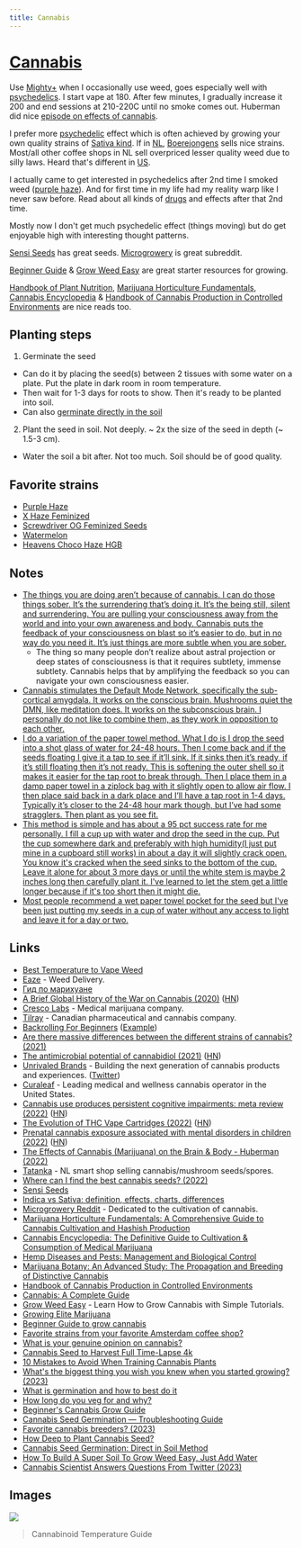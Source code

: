 ```yaml
---
title: Cannabis
---
```


# [Cannabis](https://psychonautwiki.org/wiki/Cannabis)

Use [Mighty+](https://www.storz-bickel.com/en-us/mighty-plus) when I occasionally use weed, goes especially well with [psychedelics](psychedelics/psychedelics.md). I start vape at 180. After few minutes, I gradually increase it 200 and end sessions at 210-220C until no smoke comes out. Huberman did nice [episode on effects of cannabis](https://hubermanlab.com/the-effects-of-cannabis-marijuana-on-the-brain-and-body/).

I prefer more [psychedelic](psychedelics/psychedelics.md) effect which is often achieved by growing your own quality strains of [Sativa kind](https://www.leafly.com/news/cannabis-101/sativa-indica-and-hybrid-differences-between-cannabis-types). If in [NL](../travel/visited/netherlands.md), [Boerejongens](https://www.boerejongens.com/) sells nice strains. Most/all other coffee shops in NL sell overpriced lesser quality weed due to silly laws. Heard that's different in [US](../travel/visited/united-states.md).

I actually came to get interested in psychedelics after 2nd time I smoked weed ([purple haze](https://sensiseeds.com/en/feminized-seeds/whitelabel/purple-haze-feminised)). And for first time in my life had my reality warp like I never saw before. Read about all kinds of [drugs](drugs.md) and effects after that 2nd time.

Mostly now I don't get much psychedelic effect (things moving) but do get enjoyable high with interesting thought patterns.

[Sensi Seeds](https://sensiseeds.com/en/) has great seeds. [Microgrowery](https://www.reddit.com/r/microgrowery/) is great subreddit.

[Beginner Guide](https://www.reddit.com/r/microgrowery/wiki/beginguide/) & [Grow Weed Easy](https://www.growweedeasy.com/) are great starter resources for growing.

[Handbook of Plant Nutrition](http://libgen.rs/book/index.php?md5=0DE03F3742244A0FCFFD21A3C33FE812), [Marijuana Horticulture Fundamentals](https://www.pdfdrive.com/marijuana-horticulture-fundamentals-a-comprehensive-guide-to-cannabis-cultivation-and-hashish-production-e196913620.html), [Cannabis Encyclopedia](https://www.amazon.com/Cannabis-Encyclopedia-Definitive-Cultivation-Consumption/dp/1878823345) & [Handbook of Cannabis Production in Controlled Environments](https://www.routledge.com/Handbook-of-Cannabis-Production-in-Controlled-Environments/Zheng/p/book/9780367712570) are nice reads too.

## Planting steps

1. Germinate the seed

- Can do it by placing the seed(s) between 2 tissues with some water on a plate. Put the plate in dark room in room temperature.
- Then wait for 1-3 days for roots to show. Then it's ready to be planted into soil.
- Can also [germinate directly in the soil](https://www.youtube.com/watch?v=Q5bIb5R9ot0)

2. Plant the seed in soil. Not deeply. ~ 2x the size of the seed in depth (~ 1.5-3 cm).

- Water the soil a bit after. Not too much. Soil should be of good quality.

## Favorite strains

- [Purple Haze](https://sensiseeds.com/en/feminized-seeds/whitelabel/purple-haze-feminised)
- [X Haze Feminized](https://sensiseeds.com/en/feminized-seeds/whitelabel/x-haze-feminised)
- [Screwdriver OG Feminized Seeds](https://sensiseeds.com/en/research/screwdriver-og-feminized)
- [Watermelon](https://www.tatanka.nl/product/watermelon/)
- [Heavens Choco Haze HGB](https://www.zamnesia.com/3315-zamnesia-seeds-choco-haze-feminized.html)

## Notes

- [The things you are doing aren’t because of cannabis. I can do those things sober. It’s the surrendering that’s doing it. It’s the being still, silent and surrendering. You are pulling your consciousness away from the world and into your own awareness and body. Cannabis puts the feedback of your consciousness on blast so it’s easier to do, but in no way do you need it. It’s just things are more subtle when you are sober.](https://www.reddit.com/r/Psychonaut/comments/8bdt36/how_to_use_cannabis_as_a_very_potent_psychedelic/)
  - The thing so many people don’t realize about astral projection or deep states of consciousness is that it requires subtlety, immense subtlety. Cannabis helps that by amplifying the feedback so you can navigate your own consciousness easier.
- [Cannabis stimulates the Default Mode Network, specifically the sub-cortical amygdala. It works on the conscious brain. Mushrooms quiet the DMN, like meditation does. It works on the subconscious brain. I personally do not like to combine them, as they work in opposition to each other.](https://www.reddit.com/r/RationalPsychonaut/comments/ozt4k5/thc_and_psilocybin_and_their_effects_on_thinking/)
- [I do a variation of the paper towel method. What I do is I drop the seed into a shot glass of water for 24-48 hours. Then I come back and if the seeds floating I give it a tap to see if it’ll sink. If it sinks then it’s ready, if it’s still floating then it’s not ready. This is softening the outer shell so it makes it easier for the tap root to break through. Then I place them in a damp paper towel in a ziplock bag with it slightly open to allow air flow. I then place said back in a dark place and I’ll have a tap root in 1-4 days. Typically it’s closer to the 24-48 hour mark though, but I’ve had some stragglers. Then plant as you see fit.](https://twitter.com/blvdmitry/status/1642149819874508804)
- [This method is simple and has about a 95 pct success rate for me personally. I fill a cup up with water and drop the seed in the cup. Put the cup somewhere dark and preferably with high humidity(I just put mine in a cupboard still works) in about a day it will slightly crack open. You know it's cracked when the seed sinks to the bottom of the cup. Leave it alone for about 3 more days or until the white stem is maybe 2 inches long then carefully plant it. I've learned to let the stem get a little longer because if it's too short then it might die.](https://www.reddit.com/r/microgrowery/comments/dmjxaq/germination_pro_tips/)
- [Most people recommend a wet paper towel pocket for the seed but I've been just putting my seeds in a cup of water without any access to light and leave it for a day or two.](https://www.reddit.com/r/microgrowery/comments/1019uf/germination_method/)

## Links

- [Best Temperature to Vape Weed](https://www.dankvapes.co.uk/blogs/talk-to-dank/what-is-the-best-temperature-to-set-my-weed-vaporizer)
- [Eaze](https://www.eaze.com/) - Weed Delivery.
- [Гид по марихуане](https://docs.google.com/document/d/1MIKhxdIrnqSIGa3TqHOdVrpT2l8L7z8F2GYYTjMeFEo/edit)
- [A Brief Global History of the War on Cannabis (2020)](https://thereader.mitpress.mit.edu/a-brief-global-history-of-the-war-on-cannabis/) ([HN](https://news.ycombinator.com/item?id=25565069))
- [Cresco Labs](https://www.crescolabs.com/) - Medical marijuana company.
- [Tilray](https://www.tilray.com/) - Canadian pharmaceutical and cannabis company.
- [Backrolling For Beginners](https://www.youtube.com/watch?v=bqZ9Fo1FI-k) ([Example](https://www.reddit.com/r/AmsterdamEnts/comments/lzydu6/coffeeshop_carmona_s5_haze_rolled_insideout_pure/))
- [Are there massive differences between the different strains of cannabis? (2021)](https://www.reddit.com/r/askdrugs/comments/oiacwe/are_there_massive_differences_between_the/)
- [The antimicrobial potential of cannabidiol (2021)](https://www.nature.com/articles/s42003-020-01530-y) ([HN](https://news.ycombinator.com/item?id=27887434))
- [Unrivaled Brands](https://unrivaledbrands.com/) - Building the next generation of cannabis products and experiences. ([Twitter](https://twitter.com/UnrivaledBrands))
- [Curaleaf](https://curaleaf.com/) - Leading medical and wellness cannabis operator in the United States.
- [Cannabis use produces persistent cognitive impairments: meta review (2022)](https://www.addictionjournal.org/posts/cannabis-use-produces-persistent-cognitive-impairments) ([HN](https://news.ycombinator.com/item?id=30019841))
- [The Evolution of THC Vape Cartridges (2022)](https://gentlemantoker.com/blogs/liquid-gold-evolution-thc-vape-cartridges) ([HN](https://news.ycombinator.com/item?id=31840587))
- [Prenatal cannabis exposure associated with mental disorders in children (2022)](https://www.nih.gov/news-events/news-releases/prenatal-cannabis-exposure-associated-mental-disorders-children-persist-into-early-adolescence) ([HN](https://news.ycombinator.com/item?id=32817466))
- [The Effects of Cannabis (Marijuana) on the Brain & Body - Huberman (2022)](https://hubermanlab.com/the-effects-of-cannabis-marijuana-on-the-brain-and-body/)
- [Tatanka](https://www.tatanka.nl/) - NL smart shop selling cannabis/mushroom seeds/spores.
- [Where can I find the best cannabis seeds? (2022)](https://www.reddit.com/r/AmsterdamEnts/comments/zfe81r/where_can_i_find_the_best_seeds_any/)
- [Sensi Seeds](https://sensiseeds.com/en/)
- [Indica vs Sativa: definition, effects, charts, differences](https://www.leafly.com/news/cannabis-101/sativa-indica-and-hybrid-differences-between-cannabis-types)
- [Microgrowery Reddit](https://www.reddit.com/r/microgrowery/) - Dedicated to the cultivation of cannabis.
- [Marijuana Horticulture Fundamentals: A Comprehensive Guide to Cannabis Cultivation and Hashish Production](https://www.pdfdrive.com/marijuana-horticulture-fundamentals-a-comprehensive-guide-to-cannabis-cultivation-and-hashish-production-e196913620.html)
- [Cannabis Encyclopedia: The Definitive Guide to Cultivation & Consumption of Medical Marijuana](https://www.amazon.com/Cannabis-Encyclopedia-Definitive-Cultivation-Consumption/dp/1878823345)
- [Hemp Diseases and Pests: Management and Biological Control](https://www.amazon.com/Hemp-Diseases-Pests-Management-Biological/dp/0851994547)
- [Marijuana Botany: An Advanced Study: The Propagation and Breeding of Distinctive Cannabis](https://www.amazon.com/Marijuana-Botany-Advanced-Propagation-Distinctive/dp/091417178X)
- [Handbook of Cannabis Production in Controlled Environments](https://www.routledge.com/Handbook-of-Cannabis-Production-in-Controlled-Environments/Zheng/p/book/9780367712570)
- [Cannabis: A Complete Guide](https://www.routledge.com/Cannabis-A-Complete-Guide/Small/p/book/9781032097404)
- [Grow Weed Easy](https://www.growweedeasy.com/) - Learn How to Grow Cannabis with Simple Tutorials.
- [Growing Elite Marijuana](https://www.amazon.com/Growing-Elite-Marijuana-Ryan-Riley/dp/1495812677)
- [Beginner Guide to grow cannabis](https://www.reddit.com/r/microgrowery/wiki/beginguide/)
- [Favorite strains from your favorite Amsterdam coffee shop?](https://www.reddit.com/r/AmsterdamEnts/comments/1132g3q/if_you_could_choose_your_favourite_strains_from/)
- [What is your genuine opinion on cannabis?](https://www.reddit.com/r/RationalPsychonaut/comments/117b1uc/what_is_your_genuine_opinion_on_cannabis/)
- [Cannabis Seed to Harvest Full Time-Lapse 4k](https://www.youtube.com/watch?v=AeYtJtWzY-g)
- [10 Mistakes to Avoid When Training Cannabis Plants](https://www.youtube.com/watch?v=v_Es91QcGF0)
- [What's the biggest thing you wish you knew when you started growing? (2023)](https://www.reddit.com/r/cannabiscultivation/comments/127mxko/whats_the_biggest_thing_you_wish_you_knew_when/)
- [What is germination and how to best do it](https://www.reddit.com/r/microgrowery/comments/6n7xij/germination/)
- [How long do you veg for and why?](https://www.reddit.com/r/microgrowery/comments/w55cn8/how_long_do_you_veg_for_and_why/)
- [Beginner's Cannabis Grow Guide](https://www.reddit.com/r/microgrowery/comments/w3qz7/beginners_guide/)
- [Cannabis Seed Germination — Troubleshooting Guide](https://www.royalqueenseeds.com/blog-cannabis-see-germination-troubleshooting-guide-n101)
- [Favorite cannabis breeders? (2023)](https://www.reddit.com/r/microgrowery/comments/12d3g7d/whos_your_favorite_breeder_and_why/)
- [How Deep to Plant Cannabis Seed?](https://groweriq.ca/2022/09/21/how-deep-to-plant-cannabis-seed/)
- [Cannabis Seed Germination: Direct in Soil Method](https://www.youtube.com/watch?v=Q5bIb5R9ot0)
- [How To Build A Super Soil To Grow Weed Easy, Just Add Water](https://www.youtube.com/watch?v=HxD67n0X6-c)
- [Cannabis Scientist Answers Questions From Twitter (2023)](https://www.youtube.com/watch?v=4dFvHicFoRI)

## Images

![](https://vapestore.co.za/image/data/Blog/vaporizing-temperatures.jpg)

> Cannabinoid Temperature Guide

